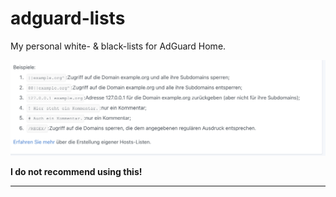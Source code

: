 # adguard-lists

My personal white- & black-lists for AdGuard Home. 

![HowTo](./howto.png)

**I do not recommend using this!**

---
